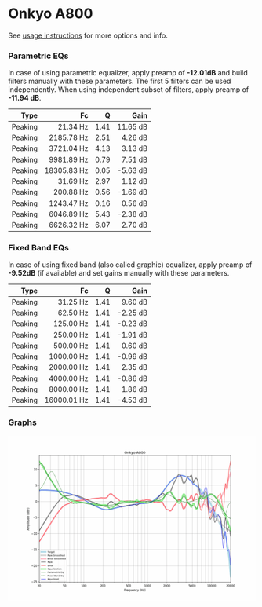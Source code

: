 # Onkyo A800
See [usage instructions](https://github.com/jaakkopasanen/AutoEq#usage) for more options and info.

### Parametric EQs
In case of using parametric equalizer, apply preamp of **-12.01dB** and build filters manually
with these parameters. The first 5 filters can be used independently.
When using independent subset of filters, apply preamp of **-11.94 dB**.

| Type    | Fc          |    Q | Gain     |
|--------:|------------:|-----:|---------:|
| Peaking | 21.34 Hz    | 1.41 | 11.65 dB |
| Peaking | 2185.78 Hz  | 2.51 | 4.26 dB  |
| Peaking | 3721.04 Hz  | 4.13 | 3.13 dB  |
| Peaking | 9981.89 Hz  | 0.79 | 7.51 dB  |
| Peaking | 18305.83 Hz | 0.05 | -5.63 dB |
| Peaking | 31.69 Hz    | 2.97 | 1.12 dB  |
| Peaking | 200.88 Hz   | 0.56 | -1.69 dB |
| Peaking | 1243.47 Hz  | 0.16 | 0.56 dB  |
| Peaking | 6046.89 Hz  | 5.43 | -2.38 dB |
| Peaking | 6626.32 Hz  | 6.07 | 2.70 dB  |

### Fixed Band EQs
In case of using fixed band (also called graphic) equalizer, apply preamp of **-9.52dB**
(if available) and set gains manually with these parameters.

| Type    | Fc          |    Q | Gain     |
|--------:|------------:|-----:|---------:|
| Peaking | 31.25 Hz    | 1.41 | 9.60 dB  |
| Peaking | 62.50 Hz    | 1.41 | -2.25 dB |
| Peaking | 125.00 Hz   | 1.41 | -0.23 dB |
| Peaking | 250.00 Hz   | 1.41 | -1.91 dB |
| Peaking | 500.00 Hz   | 1.41 | 0.60 dB  |
| Peaking | 1000.00 Hz  | 1.41 | -0.99 dB |
| Peaking | 2000.00 Hz  | 1.41 | 2.35 dB  |
| Peaking | 4000.00 Hz  | 1.41 | -0.86 dB |
| Peaking | 8000.00 Hz  | 1.41 | 1.86 dB  |
| Peaking | 16000.01 Hz | 1.41 | -4.53 dB |

### Graphs
![](./Onkyo%20A800.png)